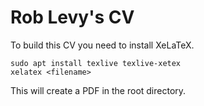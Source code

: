 # Rob Levy's CV

To build this CV you need to install XeLaTeX.

```shell
sudo apt install texlive texlive-xetex
xelatex <filename>
```

This will create a PDF in the root directory.
